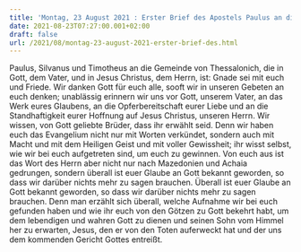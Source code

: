 ```yaml
---
title: 'Montag, 23 August 2021 : Erster Brief des Apostels Paulus an die Thessalonicher 1,1-5.8b-10.'
date: 2021-08-23T07:27:00.001+02:00
draft: false
url: /2021/08/montag-23-august-2021-erster-brief-des.html
---
```


Paulus, Silvanus und Timotheus an die Gemeinde von Thessalonich, die in Gott, dem Vater, und in Jesus Christus, dem Herrn, ist: Gnade sei mit euch und Friede. Wir danken Gott für euch alle, sooft wir in unseren Gebeten an euch denken; unablässig erinnern wir uns vor Gott, unserem Vater, an das Werk eures Glaubens, an die Opferbereitschaft eurer Liebe und an die Standhaftigkeit eurer Hoffnung auf Jesus Christus, unseren Herrn. Wir wissen, von Gott geliebte Brüder, dass ihr erwählt seid. Denn wir haben euch das Evangelium nicht nur mit Worten verkündet, sondern auch mit Macht und mit dem Heiligen Geist und mit voller Gewissheit; ihr wisst selbst, wie wir bei euch aufgetreten sind, um euch zu gewinnen. Von euch aus ist das Wort des Herrn aber nicht nur nach Mazedonien und Achaia gedrungen, sondern überall ist euer Glaube an Gott bekannt geworden, so dass wir darüber nichts mehr zu sagen brauchen. Überall ist euer Glaube an Gott bekannt geworden, so dass wir darüber nichts mehr zu sagen brauchen. Denn man erzählt sich überall, welche Aufnahme wir bei euch gefunden haben und wie ihr euch von den Götzen zu Gott bekehrt habt, um dem lebendigen und wahren Gott zu dienen und seinen Sohn vom Himmel her zu erwarten, Jesus, den er von den Toten auferweckt hat und der uns dem kommenden Gericht Gottes entreißt.